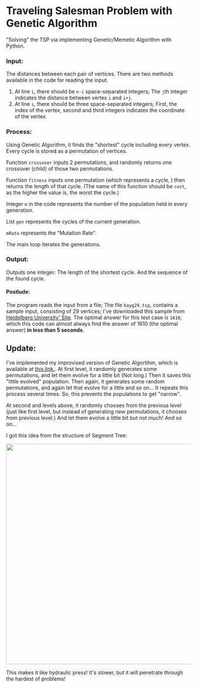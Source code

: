 # Traveling Salesman Problem with Genetic Algorithm
"Solving" the TSP via implementing Genetic/Memetic Algorithm with Python.

### Input:
The distances between each pair of vertices. There are two methods available in the code for reading the input. 
1.  At line `i`, there should be `n-i` space-separated integers; The `j`th integer indicates the distance between vertex `i` and `i+j`. 
2.  At line `i`, there should be three space-separated integers; First, the index of the vertex, second and third integers indicates the coordinate of the vertex.

### Process:
Using Genetic Algorithm, it finds the "shortest" cycle including every vertex. Every cycle is stored as a permutation of vertices. 

Function `crossover` inputs 2 permutations, and randomly returns one crossover (child) of those two permutations.

Function `fitness` inputs one permutation (which represents a cycle, ) then returns the length of that cycle. (The name of this function should be `cost`, as the higher the value is, the worst the cycle.)

Integer `m` in the code represents the number of the population held in every generation.

List `gen` represents the cycles of the current generation.

`mRate` represents the "Mutation Rate".

The main loop iterates the generations.

### Output:
Outputs one integer: The length of the shortest cycle. And the sequence of the found cycle.

#### Postlude:
The program reads the input from a file; The file `bayg29.tsp`, contains a sample input, consisting of 29 vertices; I've downloaded this sample from [Heidelberg University' Site](http://comopt.ifi.uni-heidelberg.de/software/TSPLIB95/). The optimal answer for this test case is `1610`, which this code can almost always find the answer of 1610 (the optimal answer) **in less than 5 seconds**.

## Update:
I've implemented my improvised version of Genetic Algortihm, which is available at [this link.](https://github.com/ShayanPey/N-Queens).
At first level, it randomly generates some permutations, and let them evolve for a little bit (Not long.) Then it saves this "little evolved" population. Then again, it generates some random permutations, and again let that evolve for a little and so on... It repeats this process several times. So, this prevents the populations to get "narrow".

At second and levels above, it randomly chooses from the previous level (just like first level, but instead of generating new permutations, it chooses from previous level.) And let them evolve a little bit but not much! And so on...

I got this idea from the structure of Segment Tree:
<p float="left">
  <img src="https://user-images.githubusercontent.com/12760574/130359662-f19c6aea-e12b-41b0-88db-90404dd35358.png" width="600" />
</p>

This makes it like hydraulic press! It's slower, but it will penetrate through the hardest of problems!
